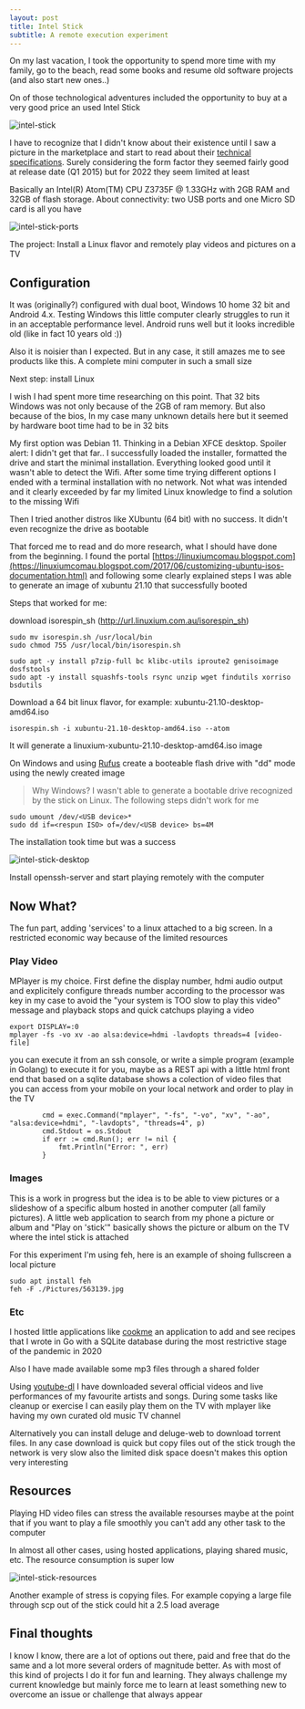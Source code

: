 ```yaml
---
layout: post
title: Intel Stick
subtitle: A remote execution experiment
---
```


On my last vacation, I took the opportunity to spend more time with my family, go to the beach, read some books and resume old software projects (and also start new ones..)

On of those technological adventures included the opportunity to buy at a very good price an used Intel Stick

![intel-stick](../img/2022-02-20-intel-stick/01-intel-stick.jpg)

I have to recognize that I didn't know about their existence until I saw a picture in the marketplace and start to read about their [technical specifications](https://ark.intel.com/content/www/us/en/ark/products/86612/intel-compute-stick-stck1a32wfc.html). Surely considering the form factor they seemed fairly good at release date (Q1 2015) but for 2022 they seem limited at least

Basically an Intel(R) Atom(TM) CPU  Z3735F @ 1.33GHz with 2GB RAM and 32GB of flash storage. About connectivity: two USB ports and one Micro SD card is all you have

![intel-stick-ports](../img/2022-02-20-intel-stick/02-intel-stick-ports.jpg)

The project: Install a Linux flavor and remotely play videos and pictures on a TV

## Configuration

It was (originally?) configured with dual boot, Windows 10 home 32 bit and Android 4.x. Testing Windows this little computer clearly struggles to run it in an acceptable performance level. Android runs well but it looks incredible old (like in fact 10 years old :))

Also it is noisier than I expected. But in any case, it still amazes me to see products like this. A complete mini computer in such a small size

Next step: install Linux

I wish I had spent more time researching on this point. That 32 bits Windows was not only because of the 2GB of ram memory. But also because of the bios, In my case many unknown details here but it seemed by hardware boot time had to be in 32 bits

My first option was Debian 11. Thinking in a Debian XFCE desktop. Spoiler alert: I didn't get that far.. I successfully loaded the installer, formatted the drive and start the minimal installation. Everything looked good until it wasn't able to detect the Wifi. After some time trying different options I ended with a terminal installation with no network. Not what was intended and it clearly exceeded by far my limited Linux knowledge to find a solution to the missing Wifi

Then I tried another distros like XUbuntu (64 bit) with no success. It didn't even recognize the drive as bootable

That forced me to read and do more research, what I should have done from the beginning. I found the portal [https://linuxiumcomau.blogspot.com](https://linuxiumcomau.blogspot.com/2017/06/customizing-ubuntu-isos-documentation.html) and following some clearly explained steps I was able to generate an image of xubuntu 21.10 that successfully booted

Steps that worked for me: 

download isorespin_sh (http://url.linuxium.com.au/isorespin_sh)

    sudo mv isorespin.sh /usr/local/bin
    sudo chmod 755 /usr/local/bin/isorespin.sh

    sudo apt -y install p7zip-full bc klibc-utils iproute2 genisoimage dosfstools  
    sudo apt -y install squashfs-tools rsync unzip wget findutils xorriso bsdutils
        
Download a 64 bit linux flavor, for example: xubuntu-21.10-desktop-amd64.iso
        
	isorespin.sh -i xubuntu-21.10-desktop-amd64.iso --atom

It will generate a linuxium-xubuntu-21.10-desktop-amd64.iso image

On Windows and using [Rufus](https://rufus.ie/en/) create a booteable flash drive with "dd" mode using the newly created image

> Why Windows? I wasn't able to generate a bootable drive recognized by the stick on Linux. The following steps didn't work for me

    sudo umount /dev/<USB device>*
    sudo dd if=<respun ISO> of=/dev/<USB device> bs=4M

The installation took time but was a success

![intel-stick-desktop](../img/2022-02-20-intel-stick/03-intel-stick-desktop.jpg)

Install openssh-server and start playing remotely with the computer

## Now What?

The fun part, adding 'services' to a linux attached to a big screen. In a restricted economic way because of the limited resources

### Play Video

MPlayer is my choice. First define the display number, hdmi audio output and explicitely configure threads number according to the processor was key in my case to avoid the "your system is TOO slow to play this video" message and playback stops and quick catchups playing a video

    export DISPLAY=:0
    mplayer -fs -vo xv -ao alsa:device=hdmi -lavdopts threads=4 [video-file]

you can execute it from an ssh console, or write a simple program (example in Golang) to execute it for you, maybe as a REST api with a little html front end that based on a sqlite database shows a colection of video files that you can access from your mobile on your local network and order to play in the TV

			cmd = exec.Command("mplayer", "-fs", "-vo", "xv", "-ao", "alsa:device=hdmi", "-lavdopts", "threads=4", p)
			cmd.Stdout = os.Stdout
			if err := cmd.Run(); err != nil {
				fmt.Println("Error: ", err)
			}

### Images

This is a work in progress but the idea is to be able to view pictures or a slideshow of a specific album hosted in another computer (all family pictures). A little web application to search from my phone a picture or album and "Play on 'stick'" basically shows the picture or album on the TV where the intel stick is attached

For this experiment I'm using feh, here is an example of shoing fullscreen a local picture

    sudo apt install feh
    feh -F ./Pictures/563139.jpg

### Etc

I hosted little applications like [cookme](https://github.com/mamcer/cookme) an application to add and see recipes that I wrote in Go with a SQLite database during the most restrictive stage of the pandemic in 2020

Also I have made available some mp3 files through a shared folder

Using [youtube-dl](https://youtube-dl.org/) I have downloaded several official videos and live performances of my favourite artists and songs. During some tasks like cleanup or exercise I can easily play them on the TV with mplayer like having my own curated old music TV channel

Alternatively you can install deluge and deluge-web to download torrent files. In any case download is quick but copy files out of the stick trough the network is very slow also the limited disk space doesn't makes this option very interesting

## Resources

Playing HD video files can stress the available resourses maybe at the point that if you want to play a file smoothly you can't add any other task to the computer

In almost all other cases, using hosted applications, playing shared music, etc. The resource consumption is super low

![intel-stick-resources](../img/2022-02-20-intel-stick/04-intel-stick-resources.png)

Another example of stress is copying files. For example copying a large file through scp out of the stick could hit a 2.5 load average

## Final thoughts

I know I know, there are a lot of options out there, paid and free that do the same and a lot more several orders of magnitude better. As with most of this kind of projects I do it for fun and learning. They always challenge my current knowledge but mainly force me to learn at least something new to overcome an issue or challenge that always appear